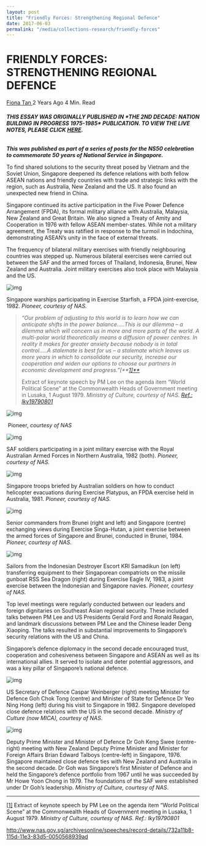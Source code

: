 ```yaml
---
layout: post
title: "Friendly Forces: Strengthening Regional Defence"
date: 2017-06-03
permalink: "/media/collections-research/friendly-forces"
---
```


# FRIENDLY FORCES: STRENGTHENING REGIONAL DEFENCE

[Fiona Tan ](http://www.nas.gov.sg/blogs/offtherecord/author/nlstlp/)2 Years Ago 4 Min. Read

###### **THIS ESSAY WAS ORIGINALLY PUBLISHED IN \*THE 2ND DECADE: NATION BUILDING IN PROGRESS 1975-1985\* PUBLICATION. TO VIEW THE LIVE NOTES, PLEASE CLICK [HERE](http://www.nas.gov.sg/1stCab/7585/travel_exh_Sec2.html).**

***This was published as part of a series of posts for the NS50 celebration to commemorate 50 years of National Service in Singapore.*** 

To find shared solutions to the security threat posed by Vietnam and the Soviet Union, Singapore deepened its defence relations with both fellow ASEAN nations and friendly countries with trade and strategic links with the region, such as Australia, New Zealand and the US. It also found an unexpected new friend in China.

Singapore continued its active participation in the Five Power Defence Arrangement (FPDA), its formal military alliance with Australia, Malaysia, New Zealand and Great Britain. We also signed a Treaty of Amity and Cooperation in 1976 with fellow ASEAN member-states. While not a military agreement, the Treaty was ratified in response to the turmoil in Indochina, demonstrating ASEAN’s unity in the face of external threats.

The frequency of bilateral military exercises with friendly neighbouring countries was stepped up. Numerous bilateral exercises were carried out between the SAF and the armed forces of Thailand, Indonesia, Brunei, New Zealand and Australia. Joint military exercises also took place with Malaysia and the US.

![img](http://www.nas.gov.sg/blogs/offtherecord/wp-content/uploads/2017/08/img_599d950a20244.png)

Singapore warships participating in Exercise Starfish, a FPDA joint-exercise, 1982. *Pioneer, courtesy of NAS.*

> *“Our problem of adjusting to this world is to learn how we can anticipate shifts in the power balance…..This is our dilemma – a dilemma which will concern us in more and more parts of the world. A multi-polar world theoretically means a diffusion of power centres. In reality it makes for greater anxiety because nobody is in total control…..A stalemate is best for us – a stalemate which leaves us more years in which to consolidate our security, increase our cooperation and widen our options to choose our partners in economic development and progress.”[**[1\]**](http://www.nas.gov.sg/blogs/offtherecord/friendly-forces-strengthening-regional-defence/#_ftn1)*
>
> Extract of keynote speech by PM Lee on the agenda item “World Political Scene” at the Commonwealth Heads of Government meeting in Lusaka, 1 August 1979. *Ministry of Culture, courtesy of NAS. [Ref.: lky19790801](http://www.nas.gov.sg/archivesonline/speeches/record-details/732a11b8-115d-11e3-83d5-0050568939ad)*

![img](http://www.nas.gov.sg/blogs/offtherecord/wp-content/uploads/2017/08/img_599d95330711d.png)

​                                                                     Pioneer, *courtesy of NAS*

![img](http://www.nas.gov.sg/blogs/offtherecord/wp-content/uploads/2017/08/img_599d953f7cc90.png)

SAF soldiers participating in a joint military exercise with the Royal Australian Armed Forces in Northern Australia, 1982 (both). *Pioneer, courtesy of NAS.*

 

![img](http://www.nas.gov.sg/blogs/offtherecord/wp-content/uploads/2017/08/img_599d954922a47.png)

Singapore troops briefed by Australian soldiers on how to conduct helicopter evacuations during Exercise Platypus, an FPDA exercise held in Australia, 1981. *Pioneer, courtesy of NAS.*

![img](http://www.nas.gov.sg/blogs/offtherecord/wp-content/uploads/2017/08/img_599d9550d75a2.png)

Senior commanders from Brunei (right and left) and Singapore (centre) exchanging views during Exercise Singa-Hutan, a joint exercise between the armed forces of Singapore and Brunei, conducted in Brunei, 1984. *Pioneer, courtesy of NAS.*

![img](http://www.nas.gov.sg/blogs/offtherecord/wp-content/uploads/2017/08/img_599d9558954ce.png)

Sailors from the Indonesian Destroyer Escort KRI Samadikun (on left) transferring equipment to their Singaporean compatriots on the missile gunboat RSS Sea Dragon (right) during Exercise Eagle IV, 1983, a joint exercise between the Indonesian and Singapore navies. *Pioneer, courtesy of NAS.*

Top level meetings were regularly conducted between our leaders and foreign dignitaries on Southeast Asian regional security. These included talks between PM Lee and US Presidents Gerald Ford and Ronald Reagan, and landmark discussions between PM Lee and the Chinese leader Deng Xiaoping. The talks resulted in substantial improvements to Singapore’s security relations with the US and China.

Singapore’s defence diplomacy in the second decade encouraged trust, cooperation and cohesiveness between Singapore and ASEAN as well as its international allies. It served to isolate and deter potential aggressors, and was a key pillar of Singapore’s national defence.

![img](http://www.nas.gov.sg/blogs/offtherecord/wp-content/uploads/2017/08/img_599d956e8228a.png)

US Secretary of Defence Caspar Weinberger (right) meeting Minister for Defence Goh Chok Tong (centre) and Minister of State for Defence Dr Yeo Ning Hong (left) during his visit to Singapore in 1982. Singapore developed close defence relations with the US in the second decade. *Ministry of Culture (now MICA), courtesy of NAS*.

 

![img](http://www.nas.gov.sg/blogs/offtherecord/wp-content/uploads/2017/08/img_599d9573091ff.png)

Deputy Prime Minister and Minister of Defence Dr Goh Keng Swee (centre-right) meeting with New Zealand Deputy Prime Minister and Minister for Foreign Affairs Brian Edward Talboys (centre-left) in Singapore, 1976. Singapore maintained close defence ties with New Zealand and Australia in the second decade. Dr Goh was Singapore’s first Minister of Defence and held the Singapore’s defence portfolio from 1967 until he was succeeded by Mr Howe Yoon Chong in 1979. The foundations of the SAF were established under Dr Goh’s leadership. *Ministry of Culture, courtesy of NAS*.

 

------

[[1\]](http://www.nas.gov.sg/blogs/offtherecord/friendly-forces-strengthening-regional-defence/#_ftnref1) Extract of keynote speech by PM Lee on the agenda item “World Political Scene” at the Commonwealth Heads of Government meeting in Lusaka, 1 August 1979. *Ministry of Culture, courtesy of NAS. Ref.: lky19790801*

http://www.nas.gov.sg/archivesonline/speeches/record-details/732a11b8-115d-11e3-83d5-0050568939ad